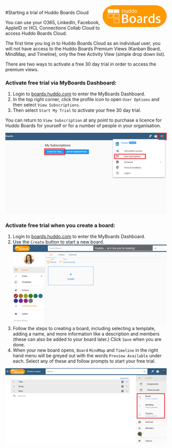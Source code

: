 <img style="float: right" src="/assets/images/boards-logo.jpg" width="200" alt="My Boards" />

#Starting a trial of Huddo Boards Cloud 

You can use your O365, LinkedIn, Facebook, AppleID or HCL Connections Collab Cloud to access Huddo Boards Cloud.

The first time you log in to Huddo Boards Cloud as an individual user, you will not have access to the Huddo Boards Premium Views (Kanban Board, MindMap, and Timeline), only the free Activity View (simple drop down list). 

There are two ways to activate a free 30 day trial in order to access the premium views. 

### Activate free trial via MyBoards Dashboard:
1. Login to [boards.huddo.com](https://boards.huddo.com) to enter the MyBoards Dashboard.
2. In the top right corner, click the profile icon to open `User Options` and then select `View Subscriptions`. 
3. Then select `Start My Trial` to activate your free 30 day trial. 

You can return to  `View Subscription` at any point to purchase a licence for Huddo Boards for yourself or for a number of people in your organisation.     

![example](./3rd-party-cloud-app.png)


### Activate free trial when you create a board:
1. Login to [boards.huddo.com](https://boards.huddo.com) to enter the MyBoards Dashboard.
2. Use the `Create` button to start a new board.
![example](./new-board.png)
3. Follow the steps to creating a board, including selecting a template, adding a name, and more information like a description and members (these can also be added to your board later.) Click `Save` when you are done. 
4. When your new board opens, `Board` `MindMap` and `Timeline` in the right hand menu will be greyed out with the words `Preview Available` under each. Select any of these and follow prompts to start your free trial. 

![example](./activation-2.png)